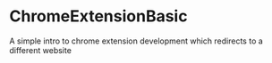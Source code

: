 # ChromeExtensionBasic
A simple intro to chrome extension development which redirects to a different website
